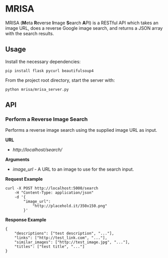 MRISA
=======
MRISA (**M**eta **R**everse **I**mage **S**earch **A**PI) is a RESTful API which takes an image URL, does a reverse Google image search, and returns a JSON array with the search results.

## Usage
Install the necessary dependencies:
```
pip install flask pycurl beautifulsoup4
```

From the project root directory, start the server with:
```
python mrisa/mrisa_server.py
```

## API
### Perform a Reverse Image Search
Performs a reverse image search using the supplied image URL as input.

**URL**
- *http://localhost/search/*

**Arguments**
- *image_url* - A URL to an image to use for the search input.

**Request Example**
```shell
curl -X POST http://localhost:5000/search
    -H "Content-Type: application/json"
    -d '{
        "image_url":
            "http://placehold.it/350x150.png"
        }'
```

**Response Example**
```shell
{
    "descriptions": ["test description", "..."],
    "links": ["http://test_link.com", "..."],
    "similar_images": ["http://test_image.jpg", "..."],
    "titles": ["test title", "..."]
}
```

